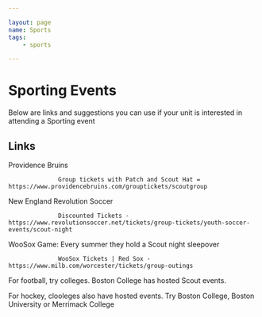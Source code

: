 ```yaml
---

layout: page
name: Sports
tags: 
    - sports

---
```


# Sporting Events

Below are links and suggestions you can use if your unit is interested in attending a Sporting event

## Links

Providence Bruins

		          Group tickets with Patch and Scout Hat = https://www.providencebruins.com/grouptickets/scoutgroup
				  
New England Revolution Soccer

		          Discounted Tickets - https://www.revolutionsoccer.net/tickets/group-tickets/youth-soccer-events/scout-night
				  
WooSox Game: Every summer they hold a Scout night sleepover

		          WooSox Tickets | Red Sox - https://www.milb.com/worcester/tickets/group-outings
				  
For football, try colleges. Boston College has hosted Scout events. 

For hockey, clooleges also have hosted events. Try Boston College, Boston University or Merrimack College

